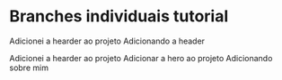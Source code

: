 # Branches individuais tutorial


Adicionei a hearder ao projeto
Adicionando a header 


Adicionei a hearder ao projeto
Adicionar a hero ao projeto
Adicionando sobre mim

